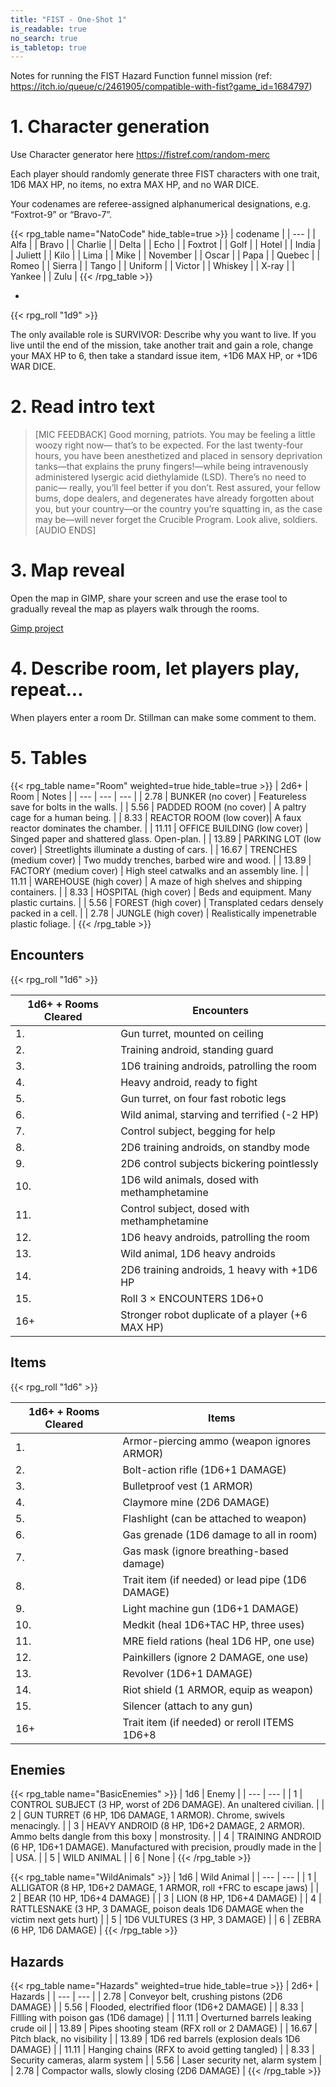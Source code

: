 ```yaml
---
title: "FIST - One-Shot 1"
is_readable: true
no_search: true
is_tabletop: true
---
```


Notes for running the FIST Hazard Function funnel mission (ref: https://itch.io/queue/c/2461905/compatible-with-fist?game_id=1684797)

<!--more-->


# 1. Character generation

Use Character generator here https://fistref.com/random-merc

Each player should randomly generate three FIST characters with one trait, 1D6 MAX HP, no items, no extra MAX HP, and no WAR DICE.

Your codenames are referee-assigned alphanumerical designations, e.g. “Foxtrot-9” or “Bravo-7”.

{{< rpg_table name="NatoCode" hide_table=true >}}
| codename |
| --- |
| Alfa |
| Bravo |
| Charlie |
| Delta |
| Echo |
| Foxtrot |
| Golf |
| Hotel |
| India |
| Juliett |
| Kilo |
| Lima |
| Mike |
| November |
| Oscar |
| Papa |
| Quebec |
| Romeo |
| Sierra |
| Tango |
| Uniform |
| Victor |
| Whiskey |
| X-ray |
| Yankee |
| Zulu |
{{< /rpg_table >}}

-

{{< rpg_roll "1d9" >}}

The only available role is SURVIVOR: Describe why you want to live. If you live until the end of the mission, take another trait and gain a role, change your MAX HP to 6, then take a standard issue item, +1D6 MAX HP, or +1D6 WAR DICE.

# 2. Read intro text

> [MIC FEEDBACK] Good morning, patriots. You may be feeling a little woozy right now— that’s to be expected. For the last twenty-four hours, you have been anesthetized and placed in sensory deprivation tanks—that explains the pruny fingers!—while being intravenously administered lysergic acid diethylamide (LSD). There’s no need to panic— really, you’ll feel better if you don’t. Rest assured, your fellow bums, dope dealers, and degenerates have already forgotten about you, but your country—or the country you’re squatting in, as the case may be—will never forget the Crucible Program. Look alive, soldiers. [AUDIO ENDS]

# 3. Map reveal

Open the map in GIMP, share your screen and use the erase tool to gradually reveal the map as players walk through the rooms.

[Gimp project](map.xcf)

# 4. Describe room, let players play, repeat...

When players enter a room Dr. Stillman can make some comment to them.

# 5. Tables

{{< rpg_table name="Room" weighted=true hide_table=true >}}
| 2d6+ | Room | Notes |
| ---  | ---  | --- |
| 2.78  | BUNKER (no cover) | Featureless save for bolts in the walls. |
| 5.56  | PADDED ROOM (no cover) | A paltry cage for a human being. |
| 8.33  | REACTOR ROOM (low cover)| A faux reactor dominates the chamber. |
| 11.11 | OFFICE BUILDING (low cover) | Singed paper and shattered glass. Open-plan. |
| 13.89 | PARKING LOT (low cover) | Streetlights illuminate a dusting of cars. |
| 16.67 | TRENCHES (medium cover) | Two muddy trenches, barbed wire and wood. |
| 13.89 | FACTORY (medium cover) | High steel catwalks and an assembly line. |
| 11.11 | WAREHOUSE (high cover) | A maze of high shelves and shipping containers. |
| 8.33  |  HOSPITAL (high cover) | Beds and equipment. Many plastic curtains. |
| 5.56  |  FOREST (high cover) | Transplated cedars densely packed in a cell. |
| 2.78  |  JUNGLE (high cover) | Realistically impenetrable plastic foliage. |
{{< /rpg_table >}}

## Encounters 
{{< rpg_roll "1d6" >}}

| 1d6+ + Rooms Cleared | Encounters | 
| --- | --- |
| 1. | Gun turret, mounted on ceiling |
| 2. | Training android, standing guard |
| 3. | 1D6 training androids, patrolling the room |
| 4. | Heavy android, ready to fight |
| 5. | Gun turret, on four fast robotic legs |
| 6. | Wild animal, starving and terrified (-2 HP) |
| 7. | Control subject, begging for help |
| 8. | 2D6 training androids, on standby mode |
| 9. | 2D6 control subjects bickering pointlessly |
| 10.|  1D6 wild animals, dosed with methamphetamine |
| 11.|  Control subject, dosed with methamphetamine |
| 12.|  1D6 heavy androids, patrolling the room |
| 13.|  Wild animal, 1D6 heavy androids |
| 14.|  2D6 training androids, 1 heavy with +1D6 HP |
| 15.|  Roll 3 × ENCOUNTERS 1D6+0 |
| 16+|  Stronger robot duplicate of a player (+6 MAX HP) |

## Items
{{< rpg_roll "1d6" >}}

| 1d6+ + Rooms Cleared | Items  | 
| --- | --- |
| 1.  | Armor-piercing ammo (weapon ignores ARMOR) |
| 2.  | Bolt-action rifle (1D6+1 DAMAGE) |
| 3.  | Bulletproof vest (1 ARMOR) |
| 4.  | Claymore mine (2D6 DAMAGE) |
| 5.  | Flashlight (can be attached to weapon) |
| 6.  | Gas grenade (1D6 damage to all in room) |
| 7.  | Gas mask (ignore breathing-based damage) |
| 8.  | Trait item (if needed) or lead pipe (1D6 DAMAGE) |
| 9.  | Light machine gun (1D6+1 DAMAGE) |
| 10. |  Medkit (heal 1D6+TAC HP, three uses) |
| 11. |  MRE field rations (heal 1D6 HP, one use) |
| 12. |  Painkillers (ignore 2 DAMAGE, one use) |
| 13. |  Revolver (1D6+1 DAMAGE) |
| 14. |  Riot shield (1 ARMOR, equip as weapon) |
| 15. |  Silencer (attach to any gun) |
| 16+ |  Trait item (if needed) or reroll ITEMS 1D6+8 |

## Enemies
{{< rpg_table name="BasicEnemies" >}}
| 1d6 | Enemy |
| --- | --- |
| 1 | CONTROL SUBJECT (3 HP, worst of 2D6 DAMAGE). An unaltered civilian. |
| 2 | GUN TURRET (6 HP, 1D6 DAMAGE, 1 ARMOR). Chrome, swivels menacingly. |
| 3 | HEAVY ANDROID (8 HP, 1D6+2 DAMAGE, 2 ARMOR). Ammo belts dangle from this boxy | monstrosity. |
| 4 | TRAINING ANDROID (6 HP, 1D6+1 DAMAGE). Manufactured with precision, proudly made in the | | USA. |
| 5 | WILD ANIMAL |
| 6 | None |
{{< /rpg_table >}}


{{< rpg_table name="WildAnimals" >}}
| 1d6 | Wild Animal |
| --- | --- |
| 1 | ALLIGATOR (8 HP, 1D6+2 DAMAGE, 1 ARMOR, roll +FRC to escape jaws) |
| 2 | BEAR (10 HP, 1D6+4 DAMAGE) |
| 3 | LION (8 HP, 1D6+4 DAMAGE) |
| 4 | RATTLESNAKE (3 HP, 3 DAMAGE, poison deals 1D6 DAMAGE when the victim next gets hurt) |
| 5 | 1D6 VULTURES (3 HP, 3 DAMAGE) |
| 6 | ZEBRA (6 HP, 1D6 DAMAGE) |
{{< /rpg_table >}}


## Hazards
{{< rpg_table name="Hazards" weighted=true hide_table=true >}}
| 2d6+ | Hazards | 
| --- | --- |
| 2.78  | Conveyor belt, crushing pistons (2D6 DAMAGE) |
| 5.56  | Flooded, electrified floor (1D6+2 DAMAGE) |
| 8.33  | Fillling with poison gas (1D6 damage) |
| 11.11 | Overturned barrels leaking crude oil |
| 13.89 | Pipes shooting steam (RFX roll or 2 DAMAGE) |
| 16.67 | Pitch black, no visibility |
| 13.89 | 1D6 red barrels (explosion deals 1D6 DAMAGE) |
| 11.11 | Hanging chains (RFX to avoid getting tangled) |
| 8.33  |  Security cameras, alarm system |
| 5.56  |  Laser security net, alarm system |
| 2.78  |  Compactor walls, slowly closing (2D6 DAMAGE) |
{{< /rpg_table >}}
